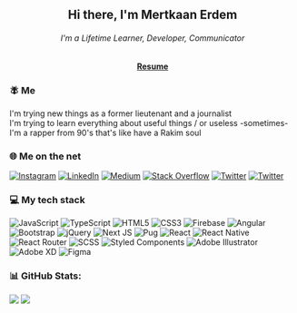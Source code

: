 <h2 align="center">Hi there, I'm Mertkaan Erdem</h2>
<h6 align="center">I'm a Lifetime Learner, Developer, Communicator</h6>

<h4 align="center">
  
  [Resume](https://mertkaanerdem.w3spaces.com/)

</h4>

### 🪰 Me
I'm trying new things as a former lieutenant and a journalist<br>I'm trying to learn everything about useful things / or useless -sometimes-<br>I'm a rapper from 90's that's like have a Rakim soul


### 🌐 Me on the net
[![Instagram](https://img.shields.io/badge/Instagram-%23E4405F.svg?logo=Instagram&logoColor=white)](https://instagram.com/mertkaanerdem) [![LinkedIn](https://img.shields.io/badge/LinkedIn-%230077B5.svg?logo=linkedin&logoColor=white)](https://linkedin.com/in/mertkaanerdem) [![Medium](https://img.shields.io/badge/Medium-12100E?logo=medium&logoColor=white)](https://medium.com/@@mertkaanerdem) [![Stack Overflow](https://img.shields.io/badge/-Stackoverflow-FE7A16?logo=stack-overflow&logoColor=white)](https://stackoverflow.com/users/14269197) [![Twitter](https://img.shields.io/badge/Twitter-%231DA1F2.svg?logo=Twitter&logoColor=white)](https://twitter.com/mertkaanerdem)
[![Twitter](https://img.shields.io/badge/Spotify-green?logo=Spotify&logoColor=black)](https://open.spotify.com/artist/2NGfe9lWQSahIJaLKe5e8J?si=ZJBiyAtZT4aVQ8Ts87HMnQ)


### 💻 My tech stack
![JavaScript](https://img.shields.io/badge/javascript-%23323330.svg?style=flat&logo=javascript&logoColor=%23F7DF1E) ![TypeScript](https://img.shields.io/badge/typescript-%23007ACC.svg?style=flat&logo=typescript&logoColor=white) ![HTML5](https://img.shields.io/badge/html5-%23E34F26.svg?style=flat&logo=html5&logoColor=white) ![CSS3](https://img.shields.io/badge/css3-%231572B6.svg?style=flat&logo=css3&logoColor=white) ![Firebase](https://img.shields.io/badge/firebase-%23039BE5.svg?style=flat&logo=firebase) ![Angular](https://img.shields.io/badge/angular-%23DD0031.svg?style=flat&logo=angular&logoColor=white) ![Bootstrap](https://img.shields.io/badge/bootstrap-%23563D7C.svg?style=flat&logo=bootstrap&logoColor=white) ![jQuery](https://img.shields.io/badge/jquery-%230769AD.svg?style=flat&logo=jquery&logoColor=white) ![Next JS](https://img.shields.io/badge/Next-black?style=flat&logo=next.js&logoColor=white) ![Pug](https://img.shields.io/badge/Pug-FFF?style=flat&logo=pug&logoColor=A86454) ![React](https://img.shields.io/badge/react-%2320232a.svg?style=flat&logo=react&logoColor=%2361DAFB) ![React Native](https://img.shields.io/badge/react_native-%2320232a.svg?style=flat&logo=react&logoColor=%2361DAFB) ![React Router](https://img.shields.io/badge/React_Router-CA4245?style=flat&logo=react-router&logoColor=white) ![SCSS](https://img.shields.io/badge/SCSS-hotpink.svg?style=flat&logo=SCSS&logoColor=white) ![Styled Components](https://img.shields.io/badge/styled--components-DB7093?style=flat&logo=styled-components&logoColor=white) ![Adobe Illustrator](https://img.shields.io/badge/adobeillustrator-%23FF9A00.svg?style=flat&logo=adobeillustrator&logoColor=white) ![Adobe XD](https://img.shields.io/badge/Adobe%20XD-470137?style=flat&logo=Adobe%20XD&logoColor=#FF61F6) 	![Figma](https://img.shields.io/badge/figma-%23F24E1E.svg?style=flat&logo=figma&logoColor=white)
### 📊 GitHub Stats:
![](https://github-readme-stats.vercel.app/api?username=mertkaanerdem&theme=ayu-mirage&hide_border=false&include_all_commits=true&count_private=true)
![](https://github-readme-stats.vercel.app/api/top-langs/?username=mertkaanerdem&theme=ayu-mirage&hide_border=false&include_all_commits=true&count_private=true&layout=compact)

